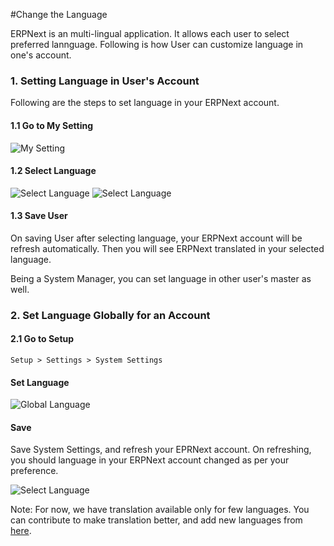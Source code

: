 #Change the Language

ERPNext is an multi-lingual application. It allows each user to select preferred lannguage. Following is how User can customize language in one's account.

### 1. Setting Language in User's Account

Following are the steps to set language in your ERPNext account.

#### 1.1 Go to My Setting

<img alt="My Setting" class="screenshot" src="{{docs_base_url}}/assets/img/articles/change-language-1.png">

#### 1.2 Select Language

<img alt="Select Language" class="screenshot" src="{{docs_base_url}}/assets/img/articles/change-language-2.png">

<img alt="Select Language" class="screenshot" src="{{docs_base_url}}/assets/img/articles/set-language-1.gif">

#### 1.3 Save User

On saving User after selecting language, your ERPNext account will be refresh automatically. Then you will see ERPNext translated in your selected language.

Being a System Manager, you can set language in other user's master as well.

### 2. Set Language Globally for an Account

#### 2.1 Go to Setup

`Setup > Settings > System Settings`

#### Set Language

<img alt="Global Language" class="screenshot" src="{{docs_base_url}}/assets/img/articles/change-language-3.png">

#### Save

Save System Settings, and refresh your EPRNext account. On refreshing, you should language in your ERPNext account changed as per your preference.

<img alt="Select Language" class="screenshot" src="{{docs_base_url}}/assets/img/articles/set-language-2.gif">

Note: For now, we have translation available only for few languages. You can contribute to make translation better, and add new languages from [here](https://translate.erp.com).
<!-- markdown -->